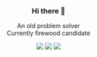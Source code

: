 <h3 align="center">Hi there 👋</h3>
<p align="center">An old problem solver<br>Currently firewood candidate</p>
<p align="center">  
  <img src="https://hits.seeyoufarm.com/api/count/incr/badge.svg?url=https%3A%2F%2Fgithub.com%2Fganghe74&count_bg=%2379C83D&title_bg=%23555555&icon=&icon_color=%23E7E7E7&title=hits&edge_flat=false"/>
  <a href="https://boj.kr/ganghe74"><img src="http://mazassumnida.wtf/api/mini/generate_badge?boj=ganghe74"></a>
  <a href="https://codeforces.com/profile/asdfz1234"><img src="https://badges.joonhyung.xyz/codeforces/asdfz1234.svg"></a>
</p>

<!--
**ganghe74/ganghe74** is a ✨ _special_ ✨ repository because its `README.md` (this file) appears on your GitHub profile.

Here are some ideas to get you started:

- 🔭 I’m currently working on ...
- 🌱 I’m currently learning ...
- 👯 I’m looking to collaborate on ...
- 🤔 I’m looking for help with ...
- 💬 Ask me about ...
- 📫 How to reach me: ...
- 😄 Pronouns: ...
- ⚡ Fun fact: ...
-->

